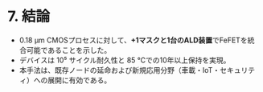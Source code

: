 # 7. 結論
- 0.18 µm CMOSプロセスに対して、**+1マスクと1台のALD装置**でFeFETを統合可能であることを示した。  
- デバイスは 10⁵ サイクル耐久性と 85 ℃での10年以上保持を実現。  
- 本手法は、既存ノードの延命および新規応用分野（車載・IoT・セキュリティ）への展開に有効である。
